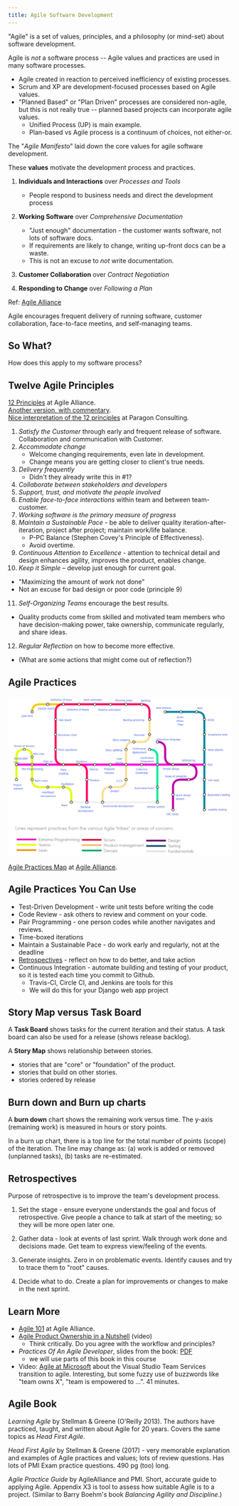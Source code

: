 ```yaml
---
title: Agile Software Development
---
```


"Agile" is a set of values, principles, and a philosophy (or mind-set) about software development. 

Agile is *not* a software process -- Agile values and practices are used in many software processes.

* Agile created in reaction to perceived inefficiency of existing processes.
* Scrum and XP are development-focused processes based on Agile values.
* "Planned Based" or "Plan Driven" processes are considered non-agile, but this is not really true -- planned based projects can incorporate agile values.
  - Unified Process (UP) is main example.
  - Plan-based vs Agile process is a continuum of choices, not either-or.

The "*Agile Manifesto*" laid down the core values for agile software development.

These **values** motivate the development process and practices.

1. **Individuals and Interactions** over *Processes and Tools*
     * People respond to business needs and direct the development process

2. **Working Software** over *Comprehensive Documentation*
     * "Just enough" documentation - the customer wants software, not lots of software docs.
     * If requirements are likely to change, writing up-front docs can be a waste.
     * This is not an excuse to _not_ write documentation.

3. **Customer Collaboration** over *Contract Negotiation*

4. **Responding to Change** over *Following a Plan*

Ref: [Agile Alliance](https://www.agilealliance.org/agile101/the-agile-manifesto/)

Agile encourages frequent delivery of running software, customer collaboration,
face-to-face meetins, and self-managing teams.

## So What?

How does this apply to my software process?

## Twelve Agile Principles

[12 Principles](https://www.agilealliance.org/agile101/12-principles-behind-the-agile-manifesto/) at Agile Alliance.    
[Another version, with commentary](https://www.smartsheet.com/comprehensive-guide-values-principles-agile-manifesto#the-twelve-agile-manifesto-principles).    
[Nice interpretation of the 12 principles](http://www.consultparagon.com/blog/12-principles-of-agile-methodologies) at Paragon Consulting.    

1. *Satisfy the Customer* through early and frequent release of software. Collaboration and communication with Customer.
2. *Accommodate change*
   * Welcome changing requirements, even late in development.
   * Change means you are getting closer to client's true needs.
3. *Delivery frequently*
   * Didn't they already write this in #1?
4. *Collaborate between stakeholders and developers*
5. *Support, trust, and motivate the people involved*
6. *Enable face-to-face interactions* within team and between team-customer.
7. *Working software is the primary measure of progress*
8. *Maintain a Sustainable Pace* - be able to deliver quality iteration-after-iteration, project after project; maintain work/life balance.
   * P-PC Balance (Stephen Covey's Principle of Effectiveness).
   * Avoid overtime.
9. *Continuous Attention to Excellence* - attention to technical detail and design enhances agility, improves the product, enables change.
10. *Keep it Simple* – develop just enough for current goal.
   * "Maximizing the amount of work not done"
   * Not an excuse for bad design or poor code (principle 9)
11. *Self-Organizing Teams* encourage the best results.
   * Quality products come from skilled and motivated team members who have decision-making power, take ownership, communicate regularly, and share ideas.
12. *Regular Reflection* on how to become more effective.
   * (What are some actions that might come out of reflection?)

## Agile Practices

![Agile Practices Map](../images/agile-practices.png)    

[Agile Practices Map](https://www.agilealliance.org/agile101/subway-map-to-agile-practices/) at [Agile Alliance](https://www.agilealliance.org/).

## Agile Practices You Can Use

* Test-Driven Development - write unit tests before writing the code
* Code Review - ask others to review and comment on your code.
* Pair Programming - one person codes while another navigates and reviews.
* Time-boxed iterations 
* Maintain a Sustainable Pace - do work early and regularly, not at the deadline
* [Retrospectives](#retrospectives) - reflect on how to do better, and take action
* Continuous Integration - automate building and testing of your product, so it is tested each time you commit to Github.
    * Travis-CI, Circle CI, and Jenkins are tools for this
    * We will do this for your Django web app project

## Story Map versus Task Board

A **Task Board** shows tasks for the current iteration and their status.
A task board can also be used for a release (shows release backlog).

A **Story Map** shows relationship between stories.

* stories that are "core" or "foundation" of the product.
* stories that build on other stories.
* stories ordered by release

## Burn down and Burn up charts

A **burn down** chart shows the remaining work versus time.
The y-axis (remaining work) is measured in hours or story points.

In a burn up chart, there is a top line for the total number of points (scope) of the iteration.  The line may change as: (a) work is added or removed (unplanned tasks), (b) tasks are re-estimated.

## Retrospectives

Purpose of retrospective is to improve the team's development process.

1. Set the stage - ensure everyone understands the goal and focus of retrospective. Give people a chance to talk at start of the meeting; so they will be more open later one.

2. Gather data - look at events of last sprint. Walk through work done and decisions made.  Get team to express view/feeling of the events.

3. Generate insights. Zero in on problematic events. Identify causes and try to trace them to "root" causes.

4. Decide what to do.  Create a plan for improvements or changes to make in the next sprint.

## Learn More 

* [Agile 101](https://www.agilealliance.org/agile101/) at Agile Alliance.    
* [Agile Product Ownership in a Nutshell](https://www.youtube.com/watch?v=502ILHjX9EE) (video)    
  - Think critically.  Do you agree with the workflow and principles? 
* *Practices Of An Agile Developer*, slides from the book: [PDF](PracticesOfAnAgileDeveloper-slides.pdf)
  - we will use parts of this book in this course
* Video: [Agile at Microsoft](https://www.youtube.com/watch?v=-LvCJpnNljU) about the Visual Studio Team Services transition to agile. Interesting, but some fuzzy use of buzzwords like "team owns X", "team is empowered to ...". 41 minutes.


## Agile Book

*Learning Agile* by Stellman & Greene (O'Reilly 2013). The authors have practiced, taught, and written about Agile for 20 years. Covers the same topics as *Head First Agile*.

*Head First Agile* by Stellman & Greene (2017) - very memorable explanation and examples of Agile practices and values; lots of review questions.  Has lots of PMI Exam practice questions. 490 pg (too) long.

*Agile Practice Guide* by AgileAlliance and PMI. Short, accurate guide to applying Agile. Appendix X3 is tool to assess how suitable Agile is to a project. (Similar to Barry Boehm's book *Balancing Agility and Discipline*.)
